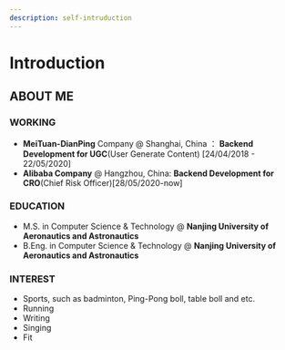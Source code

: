 ```yaml
---
description: self-intruduction
---
```


# Introduction

## ABOUT ME

### WORKING

* **MeiTuan-DianPing** Company @ Shanghai, China ： **Backend Development for UGC**\(User Generate Content\) \[24/04/2018 - 22/05/2020\]
* **Alibaba Company** @ Hangzhou, China: **Backend Development for CRO**\(Chief Risk Officer\)\[28/05/2020-now\]

### EDUCATION

* M.S. in Computer Science & Technology @ **Nanjing University of Aeronautics and Astronautics**
* B.Eng. in Computer Science & Technology @ **Nanjing University of Aeronautics and Astronautics**

### INTEREST

* Sports, such as badminton, Ping-Pong boll, table boll and etc.
* Running
* Writing
* Singing
* Fit

